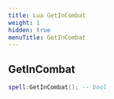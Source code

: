 ```yaml
---
title: Lua GetInCombat
weight: 1
hidden: true
menuTitle: GetInCombat
---
```

## GetInCombat
```lua
spell:GetInCombat(); -- bool
```